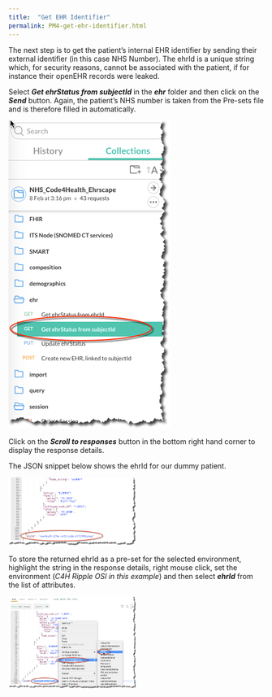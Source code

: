 ```yaml
---
title:  "Get EHR Identifier"
permalink: PM4-get-ehr-identifier.html
---
```


The next step is to get the patient’s internal EHR identifier by sending their external identifier (in this case NHS Number). The ehrId is a unique string which, for security reasons, cannot be associated with the patient, if for instance their openEHR records were leaked.

Select ***Get ehrStatus from subjectId*** in the ***ehr*** folder and then click on the ***Send*** button. Again, the patient’s NHS number is taken from the Pre-sets file and is therefore filled in automatically.

<img src="/images/GetEHRId.jpg" alt="Get EHRId">

Click on the ***Scroll to responses*** button in the bottom right hand corner to display the response details.

The JSON snippet below shows the ehrId for our dummy patient.

<img src="/images/GetEHRIdResult.jpg" alt="Display EHRId" width="50%" height="50%">

To store the returned ehrId as a pre-set for the selected environment, highlight the string in the response details, right mouse click, set the environment (*C4H Ripple OSI in this example*) and then select ***ehrId*** from the list of attributes.

<img src="/images/StoreEhrIDAsPreset.jpg" alt="Store EHRId" width="50%" height="50%">

